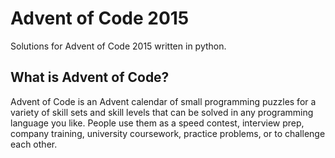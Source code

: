# Advent of Code 2015

Solutions for Advent of Code 2015 written in python.

## What is Advent of Code?

Advent of Code is an Advent calendar of small programming puzzles for a variety of skill sets and skill levels that can be solved in any programming language you like. People use them as a speed contest, interview prep, company training, university coursework, practice problems, or to challenge each other.